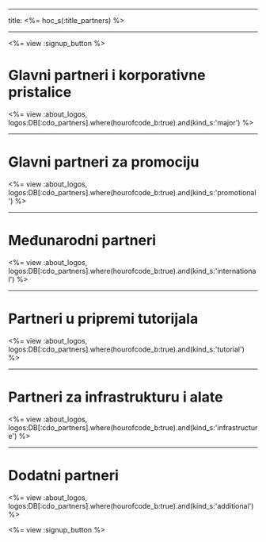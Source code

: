 * * *

title: <%= hoc_s(:title_partners) %>

* * *

<%= view :signup_button %>

# Glavni partneri i korporativne pristalice

<%= view :about_logos, logos:DB[:cdo_partners].where(hourofcode_b:true).and(kind_s:'major') %>

* * *

# Glavni partneri za promociju

<%= view :about_logos, logos:DB[:cdo_partners].where(hourofcode_b:true).and(kind_s:'promotional') %>

* * *

# Međunarodni partneri

<%= view :about_logos, logos:DB[:cdo_partners].where(hourofcode_b:true).and(kind_s:'international') %>

* * *

# Partneri u pripremi tutorijala

<%= view :about_logos, logos:DB[:cdo_partners].where(hourofcode_b:true).and(kind_s:'tutorial') %>

* * *

# Partneri za infrastrukturu i alate

<%= view :about_logos, logos:DB[:cdo_partners].where(hourofcode_b:true).and(kind_s:'infrastructure') %>

* * *

# Dodatni partneri

<%= view :about_logos, logos:DB[:cdo_partners].where(hourofcode_b:true).and(kind_s:'additional') %>

<%= view :signup_button %>